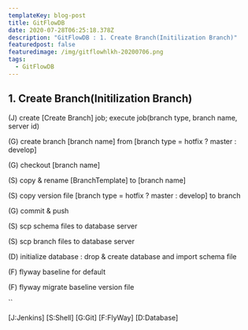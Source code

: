 ```yaml
---
templateKey: blog-post
title: GitFlowDB
date: 2020-07-28T06:25:18.378Z
description: "GitFlowDB : 1. Create Branch(Initilization Branch)"
featuredpost: false
featuredimage: /img/gitflowhlkh-20200706.png
tags:
  - GitFlowDB
---
```

## 1. Create Branch(Initilization Branch)



<!--StartFragment-->

(J) create \[Create Branch] job; execute job(branch type, branch name, server id)

(G) create branch \[branch name] from \[branch type = hotfix ? master : develop]

(G) checkout \[branch name]

(S) copy & rename \[BranchTemplate] to \[branch name]

(S) copy version file \[branch type = hotfix ? master : develop] to branch

(G) commit & push

(S) scp schema files to database server

(S) scp branch files to database server

(D) initialize database : drop & create database and import schema file

(F) flyway baseline for default

(F) flyway migrate baseline version file

<!--EndFragment-->

``

\[J:Jenkins] \[S:Shell] \[G:Git] \[F:FlyWay] \[D:Database]